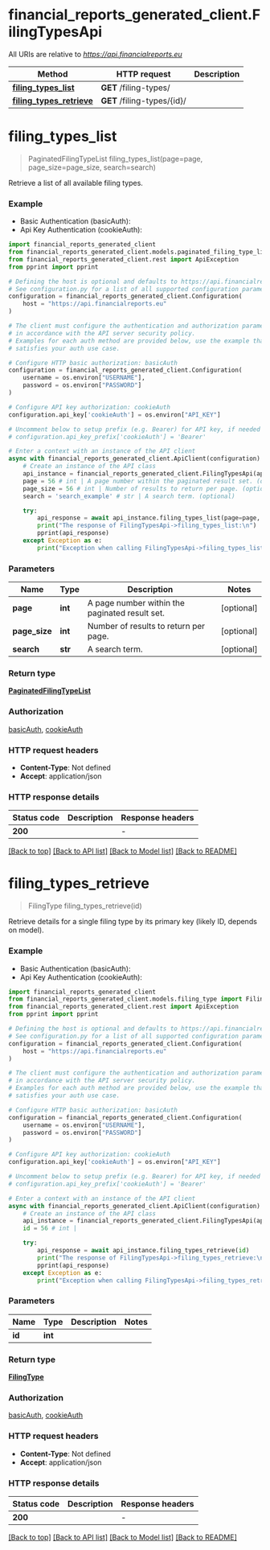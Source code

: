 # financial_reports_generated_client.FilingTypesApi

All URIs are relative to *https://api.financialreports.eu*

Method | HTTP request | Description
------------- | ------------- | -------------
[**filing_types_list**](FilingTypesApi.md#filing_types_list) | **GET** /filing-types/ | 
[**filing_types_retrieve**](FilingTypesApi.md#filing_types_retrieve) | **GET** /filing-types/{id}/ | 


# **filing_types_list**
> PaginatedFilingTypeList filing_types_list(page=page, page_size=page_size, search=search)

Retrieve a list of all available filing types.

### Example

* Basic Authentication (basicAuth):
* Api Key Authentication (cookieAuth):

```python
import financial_reports_generated_client
from financial_reports_generated_client.models.paginated_filing_type_list import PaginatedFilingTypeList
from financial_reports_generated_client.rest import ApiException
from pprint import pprint

# Defining the host is optional and defaults to https://api.financialreports.eu
# See configuration.py for a list of all supported configuration parameters.
configuration = financial_reports_generated_client.Configuration(
    host = "https://api.financialreports.eu"
)

# The client must configure the authentication and authorization parameters
# in accordance with the API server security policy.
# Examples for each auth method are provided below, use the example that
# satisfies your auth use case.

# Configure HTTP basic authorization: basicAuth
configuration = financial_reports_generated_client.Configuration(
    username = os.environ["USERNAME"],
    password = os.environ["PASSWORD"]
)

# Configure API key authorization: cookieAuth
configuration.api_key['cookieAuth'] = os.environ["API_KEY"]

# Uncomment below to setup prefix (e.g. Bearer) for API key, if needed
# configuration.api_key_prefix['cookieAuth'] = 'Bearer'

# Enter a context with an instance of the API client
async with financial_reports_generated_client.ApiClient(configuration) as api_client:
    # Create an instance of the API class
    api_instance = financial_reports_generated_client.FilingTypesApi(api_client)
    page = 56 # int | A page number within the paginated result set. (optional)
    page_size = 56 # int | Number of results to return per page. (optional)
    search = 'search_example' # str | A search term. (optional)

    try:
        api_response = await api_instance.filing_types_list(page=page, page_size=page_size, search=search)
        print("The response of FilingTypesApi->filing_types_list:\n")
        pprint(api_response)
    except Exception as e:
        print("Exception when calling FilingTypesApi->filing_types_list: %s\n" % e)
```



### Parameters


Name | Type | Description  | Notes
------------- | ------------- | ------------- | -------------
 **page** | **int**| A page number within the paginated result set. | [optional] 
 **page_size** | **int**| Number of results to return per page. | [optional] 
 **search** | **str**| A search term. | [optional] 

### Return type

[**PaginatedFilingTypeList**](PaginatedFilingTypeList.md)

### Authorization

[basicAuth](../README.md#basicAuth), [cookieAuth](../README.md#cookieAuth)

### HTTP request headers

 - **Content-Type**: Not defined
 - **Accept**: application/json

### HTTP response details

| Status code | Description | Response headers |
|-------------|-------------|------------------|
**200** |  |  -  |

[[Back to top]](#) [[Back to API list]](../README.md#documentation-for-api-endpoints) [[Back to Model list]](../README.md#documentation-for-models) [[Back to README]](../README.md)

# **filing_types_retrieve**
> FilingType filing_types_retrieve(id)

Retrieve details for a single filing type by its primary key (likely ID, depends on model).

### Example

* Basic Authentication (basicAuth):
* Api Key Authentication (cookieAuth):

```python
import financial_reports_generated_client
from financial_reports_generated_client.models.filing_type import FilingType
from financial_reports_generated_client.rest import ApiException
from pprint import pprint

# Defining the host is optional and defaults to https://api.financialreports.eu
# See configuration.py for a list of all supported configuration parameters.
configuration = financial_reports_generated_client.Configuration(
    host = "https://api.financialreports.eu"
)

# The client must configure the authentication and authorization parameters
# in accordance with the API server security policy.
# Examples for each auth method are provided below, use the example that
# satisfies your auth use case.

# Configure HTTP basic authorization: basicAuth
configuration = financial_reports_generated_client.Configuration(
    username = os.environ["USERNAME"],
    password = os.environ["PASSWORD"]
)

# Configure API key authorization: cookieAuth
configuration.api_key['cookieAuth'] = os.environ["API_KEY"]

# Uncomment below to setup prefix (e.g. Bearer) for API key, if needed
# configuration.api_key_prefix['cookieAuth'] = 'Bearer'

# Enter a context with an instance of the API client
async with financial_reports_generated_client.ApiClient(configuration) as api_client:
    # Create an instance of the API class
    api_instance = financial_reports_generated_client.FilingTypesApi(api_client)
    id = 56 # int | 

    try:
        api_response = await api_instance.filing_types_retrieve(id)
        print("The response of FilingTypesApi->filing_types_retrieve:\n")
        pprint(api_response)
    except Exception as e:
        print("Exception when calling FilingTypesApi->filing_types_retrieve: %s\n" % e)
```



### Parameters


Name | Type | Description  | Notes
------------- | ------------- | ------------- | -------------
 **id** | **int**|  | 

### Return type

[**FilingType**](FilingType.md)

### Authorization

[basicAuth](../README.md#basicAuth), [cookieAuth](../README.md#cookieAuth)

### HTTP request headers

 - **Content-Type**: Not defined
 - **Accept**: application/json

### HTTP response details

| Status code | Description | Response headers |
|-------------|-------------|------------------|
**200** |  |  -  |

[[Back to top]](#) [[Back to API list]](../README.md#documentation-for-api-endpoints) [[Back to Model list]](../README.md#documentation-for-models) [[Back to README]](../README.md)

